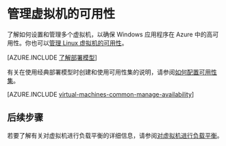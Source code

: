 <properties
	pageTitle="管理 Windows VM 的可用性 | Azure"
	description="了解如何使用多个虚拟机来确保 Windows 应用程序在 Azure 中的高可用性"
	services="virtual-machines-windows"
	documentationCenter=""
	authors="cynthn"
	manager="timlt"
	editor="tysonn"
	tags="azure-resource-manager,azure-service-management"/>

<tags
	ms.service="virtual-machines-windows"
	ms.date="05/25/2016"
	wacn.date="07/11/2016"/>

# 管理虚拟机的可用性

了解如何设置和管理多个虚拟机，以确保 Windows 应用程序在 Azure 中的高可用性。你也可以[管理 Linux 虚拟机的可用性](/documentation/articles/virtual-machines-linux-manage-availability/)。

[AZURE.INCLUDE [了解部署模型](../../includes/learn-about-deployment-models-both-include.md)]

有关在使用经典部署模型时创建和使用可用性集的说明，请参阅[如何配置可用性集](/documentation/articles/virtual-machines-windows-classic-configure-availability/)。

[AZURE.INCLUDE [virtual-machines-common-manage-availability](../../includes/virtual-machines-common-manage-availability.md)]

## 后续步骤

若要了解有关对虚拟机进行负载平衡的详细信息，请参阅[对虚拟机进行负载平衡](/documentation/articles/virtual-machines-windows-load-balance/)。
<!---HONumber=Mooncake_0704_2016-->
